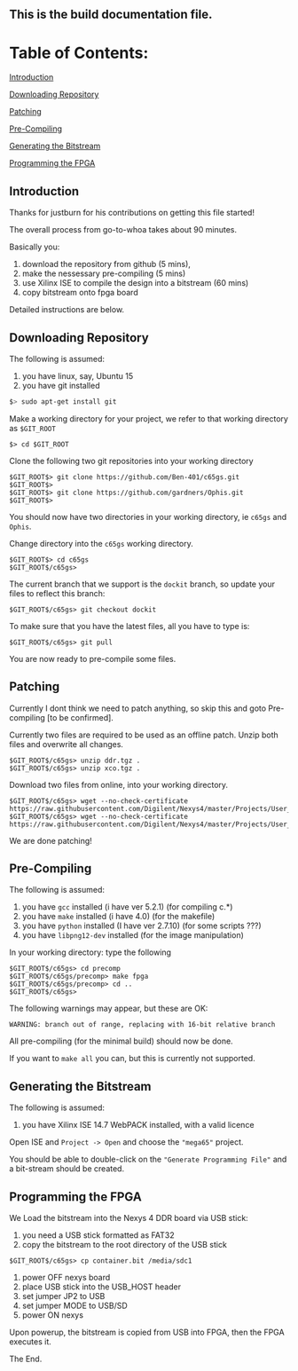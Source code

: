 ## This is the **build** documentation file.

# Table of Contents:

[Introduction](#Introduction)

[Downloading Repository](#Downloading-Repository)

[Patching](#Patching)

[Pre-Compiling](#Pre-Compiling)

[Generating the Bitstream](#Generating-the-Bitstream)

[Programming the FPGA](#Programming-the-FPGA)


## Introduction

Thanks for justburn for his contributions on getting this file started!

The overall process from go-to-whoa takes about 90 minutes.

Basically you:

1. download the repository from github (5 mins),
1. make the nessessary pre-compiling (5 mins)
1. use Xilinx ISE to compile the design into a bitstream (60 mins)
1. copy bitstream onto fpga board

Detailed instructions are below.

## Downloading Repository

The following is assumed:

1. you have linux, say, Ubuntu 15
1. you have git installed
```bash
$> sudo apt-get install git
```

Make a working directory for your project, we refer to that working directory as ```$GIT_ROOT```
```
$> cd $GIT_ROOT
```
Clone the following two git repositories into your working directory
```
$GIT_ROOT$> git clone https://github.com/Ben-401/c65gs.git
$GIT_ROOT$> 
$GIT_ROOT$> git clone https://github.com/gardners/Ophis.git
$GIT_ROOT$> 
```
You should now have two directories in your working directory, ie ```c65gs``` and ```Ophis```.

Change directory into the ```c65gs``` working directory.
```
$GIT_ROOT$> cd c65gs
$GIT_ROOT$/c65gs>
```

The current branch that we support is the ```dockit``` branch, so update your files to reflect this branch:
``` 
$GIT_ROOT$/c65gs> git checkout dockit
```
To make sure that you have the latest files, all you have to type is:
``` 
$GIT_ROOT$/c65gs> git pull
```
You are now ready to pre-compile some files.

## Patching

Currently I dont think we need to patch anything, so skip this and goto Pre-compiling [to be confirmed].

Currently two files are required to be used as an offline patch. Unzip both files and overwrite all changes.
```
$GIT_ROOT$/c65gs> unzip ddr.tgz .
$GIT_ROOT$/c65gs> unzip xco.tgz .
```
Download two files from online, into your working directory.
```
$GIT_ROOT$/c65gs> wget --no-check-certificate https://raw.githubusercontent.com/Digilent/Nexys4/master/Projects/User_Demo/src/hdl/FPGAMonitor.vhd
$GIT_ROOT$/c65gs> wget --no-check-certificate https://raw.githubusercontent.com/Digilent/Nexys4/master/Projects/User_Demo/src/hdl/LocalRst.vhd
```

We are done patching!

## Pre-Compiling

The following is assumed:

1. you have ```gcc``` installed (i have ver 5.2.1) (for compiling c.*)
1. you have ```make``` installed (i have 4.0) (for the makefile)
1. you have ```python``` installed (I have ver 2.7.10) (for some scripts ???)
1. you have ```libpng12-dev``` installed (for the image manipulation)

In your working directory: type the following
```
$GIT_ROOT$/c65gs> cd precomp
$GIT_ROOT$/c65gs/precomp> make fpga
$GIT_ROOT$/c65gs/precomp> cd ..
$GIT_ROOT$/c65gs> 
```
The following warnings may appear, but these are OK:
```
WARNING: branch out of range, replacing with 16-bit relative branch
```
All pre-compiling (for the minimal build) should now be done.

If you want to ```make all``` you can, but this is currently not supported.

## Generating the Bitstream

The following is assumed:

1. you have Xilinx ISE 14.7 WebPACK installed, with a valid licence

Open ISE and ```Project -> Open``` and choose the ```"mega65"``` project.

You should be able to double-click on the ```"Generate Programming File"``` and a bit-stream should be created.

## Programming the FPGA

We Load the bitstream into the Nexys 4 DDR board via USB stick:

1. you need a USB stick formatted as FAT32
1. copy the bitstream to the root directory of the USB stick
```
$GIT_ROOT$/c65gs> cp container.bit /media/sdc1
```

1. power OFF nexys board
1. place USB stick into the USB_HOST header
1. set jumper JP2 to USB
1. set jumper MODE to USB/SD
1. power ON nexys

Upon powerup, the bitstream is copied from USB into FPGA, then the FPGA executes it.

The End.
